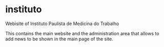 # instituto

Webisite of Instituto Paulista de Medicina do Trabalho

This contains the main website and the administration area that allows to add news to be shown in the main page of the site.
